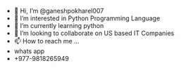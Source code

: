 - 👋 Hi, I’m @ganeshpokharel007
- 👀 I’m interested in Python Programming Language
- 🌱 I’m currently learning python  
- 💞️ I’m looking to collaborate on US based IT Companies
- 📫 How to reach me ...
- whats app
- +977-9818265949

<!---
ganeshpokharel007/ganeshpokharel007 is a ✨ special ✨ repository because its `README.md` (this file) appears on your GitHub profile.
You can click the Preview link to take a look at your changes.
--->
